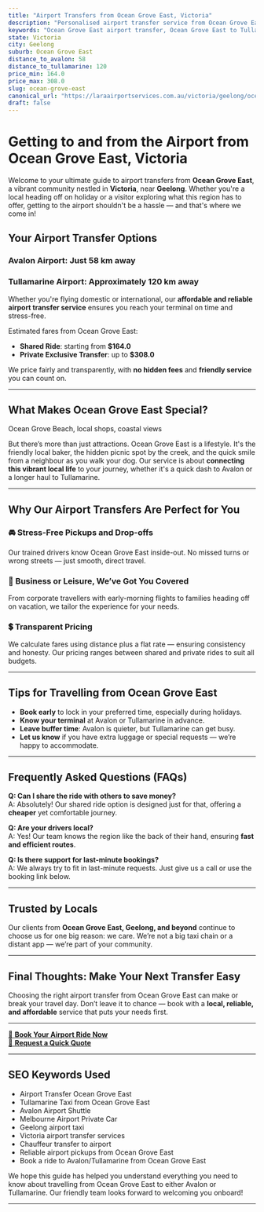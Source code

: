 ```yaml
---
title: "Airport Transfers from Ocean Grove East, Victoria"
description: "Personalised airport transfer service from Ocean Grove East to Avalon and Tullamarine airports. Enjoy a smooth, affordable ride with us!"
keywords: "Ocean Grove East airport transfer, Ocean Grove East to Tullamarine, Ocean Grove East to Avalon, airport taxi Ocean Grove East, private airport transfer Ocean Grove East, shared ride Ocean Grove East, Ocean Grove East transfers, airport shuttle Ocean Grove East, book Ocean Grove East airport taxi, affordable Ocean Grove East airport transfer, Ocean Grove East airport transfer service, airport transfer Geelong, airport transfer Melbourne, Melbourne airport taxi, airport transfers Victoria, Tullamarine airport shuttle, Avalon airport transfers, Melbourne private transfer, airport transport services Melbourne"
state: Victoria
city: Geelong
suburb: Ocean Grove East
distance_to_avalon: 58
distance_to_tullamarine: 120
price_min: 164.0
price_max: 308.0
slug: ocean-grove-east
canonical_url: "https://laraairportservices.com.au/victoria/geelong/ocean-grove-east/"
draft: false
---
```


# Getting to and from the Airport from Ocean Grove East, Victoria

Welcome to your ultimate guide to airport transfers from **Ocean Grove East**, a vibrant community nestled in **Victoria**, near **Geelong**. Whether you're a local heading off on holiday or a visitor exploring what this region has to offer, getting to the airport shouldn't be a hassle — and that's where we come in!

## Your Airport Transfer Options

### Avalon Airport: Just 58 km away  
### Tullamarine Airport: Approximately 120 km away

Whether you're flying domestic or international, our **affordable and reliable airport transfer service** ensures you reach your terminal on time and stress-free.

Estimated fares from Ocean Grove East:
- **Shared Ride**: starting from **$164.0**
- **Private Exclusive Transfer**: up to **$308.0**

We price fairly and transparently, with **no hidden fees** and **friendly service** you can count on.

---

## What Makes Ocean Grove East Special?

Ocean Grove Beach, local shops, coastal views

But there’s more than just attractions. Ocean Grove East is a lifestyle. It's the friendly local baker, the hidden picnic spot by the creek, and the quick smile from a neighbour as you walk your dog. Our service is about **connecting this vibrant local life** to your journey, whether it's a quick dash to Avalon or a longer haul to Tullamarine.

---

## Why Our Airport Transfers Are Perfect for You

### 🚘 Stress-Free Pickups and Drop-offs
Our trained drivers know Ocean Grove East inside-out. No missed turns or wrong streets — just smooth, direct travel.

### 💼 Business or Leisure, We’ve Got You Covered
From corporate travellers with early-morning flights to families heading off on vacation, we tailor the experience for your needs.

### 💲 Transparent Pricing
We calculate fares using distance plus a flat rate — ensuring consistency and honesty. Our pricing ranges between shared and private rides to suit all budgets.

---

## Tips for Travelling from Ocean Grove East

- **Book early** to lock in your preferred time, especially during holidays.
- **Know your terminal** at Avalon or Tullamarine in advance.
- **Leave buffer time**: Avalon is quieter, but Tullamarine can get busy.
- **Let us know** if you have extra luggage or special requests — we’re happy to accommodate.

---

## Frequently Asked Questions (FAQs)

**Q: Can I share the ride with others to save money?**  
A: Absolutely! Our shared ride option is designed just for that, offering a **cheaper** yet comfortable journey.

**Q: Are your drivers local?**  
A: Yes! Our team knows the region like the back of their hand, ensuring **fast and efficient routes**.

**Q: Is there support for last-minute bookings?**  
A: We always try to fit in last-minute requests. Just give us a call or use the booking link below.

---

## Trusted by Locals

Our clients from **Ocean Grove East, Geelong, and beyond** continue to choose us for one big reason: we care. We’re not a big taxi chain or a distant app — we’re part of your community.

---

## Final Thoughts: Make Your Next Transfer Easy

Choosing the right airport transfer from Ocean Grove East can make or break your travel day. Don’t leave it to chance — book with a **local, reliable, and affordable** service that puts your needs first.

---

[📅 **Book Your Airport Ride Now**](https://laraairportservices.square.site/s/appointments)  
[📧 **Request a Quick Quote**](https://laraairportservices.square.site/contact-us)

---

## SEO Keywords Used
- Airport Transfer Ocean Grove East
- Tullamarine Taxi from Ocean Grove East
- Avalon Airport Shuttle
- Melbourne Airport Private Car
- Geelong airport taxi
- Victoria airport transfer services
- Chauffeur transfer to airport
- Reliable airport pickups from Ocean Grove East
- Book a ride to Avalon/Tullamarine from Ocean Grove East

We hope this guide has helped you understand everything you need to know about travelling from Ocean Grove East to either Avalon or Tullamarine. Our friendly team looks forward to welcoming you onboard!

---
